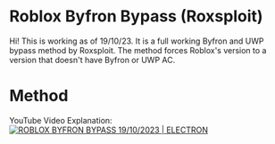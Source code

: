 # Roblox Byfron Bypass (Roxsploit)

Hi! This is working as of 19/10/23. It is a full working Byfron and UWP bypass method by Roxsploit. The method forces Roblox's version to a version that doesn't have Byfron or UWP AC.


# Method

YouTube Video Explanation:
[![ROBLOX BYFRON BYPASS 19/10/2023 | ELECTRON](https://img.youtube.com/vi/SBJUusxT2Hs/0.jpg)](https://www.youtube.com/watch?v=SBJUusxT2Hs)
